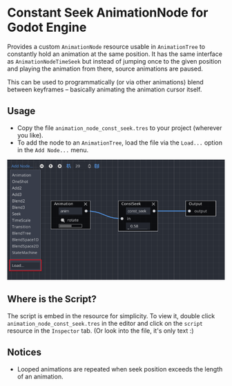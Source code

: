 # Constant Seek AnimationNode for Godot Engine

Provides a custom `AnimationNode` resource usable in `AnimationTree` to constantly hold an animation at the same position.
It has the same interface as `AnimationNodeTimeSeek` but instead of jumping once to the given position and playing the animation from there, source animations are paused.

This can be used to programmatically (or via other animations) blend between keyframes – basically animating the animation cursor itself.

## Usage

- Copy the file `animation_node_const_seek.tres` to your project (wherever you like).
- To add the node to an `AnimationTree`, load the file via the `Load...` option in the `Add Node...` menu.

![AnimationTree Load Option](images/load.png)

## Where is the Script?

The script is embed in the resource for simplicity. To view it, double click `animation_node_const_seek.tres` in the editor and click on the `script` resource in the `Inspector` tab. (Or look into the file, it's only text :)

## Notices

- Looped animations are repeated when seek position exceeds the length of an animation.
